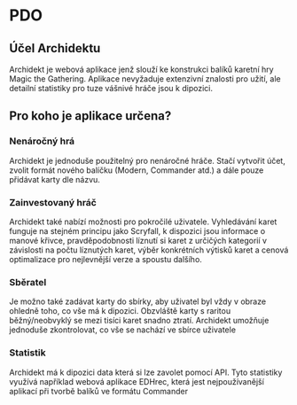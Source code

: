# PDO

## Účel Archidektu
Archidekt je webová aplikace jenž slouží ke konstrukci balíků karetní hry Magic the Gathering. Aplikace nevyžaduje extenzivní znalosti pro užití, ale detailní statistiky pro tuze vášnivé hráče jsou k dipozici.

## Pro koho je aplikace určena? 
### Nenáročný hrá
Archidekt je jednoduše použitelný pro nenáročné hráče. Stačí vytvořit účet, zvolit formát nového balíčku (Modern, Commander atd.) a dále pouze přidávat karty dle názvu.

### Zainvestovaný hráč
Archidekt také nabízí možnosti pro pokročilé uživatele. Vyhledávání karet funguje na stejném principu jako Scryfall, k dispozici jsou informace o manové křivce, pravděpodobnosti líznutí si karet z určičých kategorií v závislosti na počtu líznutých karet, výběr konkrétních výtisků karet a cenová optimalizace pro nejlevnější verze a spoustu dalšího.

### Sběratel
Je možno také zadávat karty do sbírky, aby uživatel byl vždy v obraze ohledně toho, co vše má k dipozici. Obzvláště karty s raritou běžný/neobvyklý se mezi tisíci karet snadno ztratí. Archidekt umožňuje jednoduše zkontrolovat, co vše se nachází ve sbírce uživatele

### Statistik
Archidekt má k dipozici data která si lze zavolet pomocí API. Tyto statistiky využívá například webová aplikace EDHrec, která jest nejpoužívanější aplikací při tvorbě balíků ve formátu Commander
